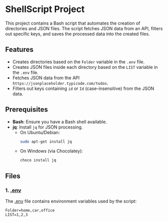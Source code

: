 # ShellScript Project

This project contains a Bash script that automates the creation of directories and JSON files. The script fetches JSON data from an API, filters out specific keys, and saves the processed data into the created files.

## Features
- Creates directories based on the `Folder` variable in the `.env` file.
- Creates JSON files inside each directory based on the `LIST` variable in the `.env` file.
- Fetches JSON data from the API `https://jsonplaceholder.typicode.com/todos`.
- Filters out keys containing `id` or `Id` (case-insensitive) from the JSON data.

## Prerequisites
- **Bash**: Ensure you have a Bash shell available.
- **jq**: Install `jq` for JSON processing.
  - On Ubuntu/Debian:
    ```bash
    sudo apt-get install jq
    ```
  - On Windows (via Chocolatey):
    ```bash
    choco install jq
    ```

## Files
### 1. [.env](http://_vscodecontentref_/1)
The [.env](http://_vscodecontentref_/2) file contains environment variables used by the script:
```properties
Folder=home,car,office
LIST=1,2,3